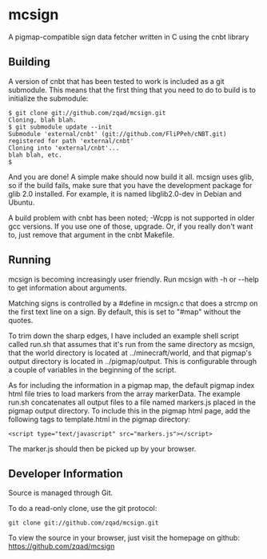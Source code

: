mcsign
======

A pigmap-compatible sign data fetcher written in C using the cnbt library

Building
--------

A version of cnbt that has been tested to work is included as a git submodule.
This means that the first thing that you need to do to build is to initialize
the submodule:

    $ git clone git://github.com/zqad/mcsign.git
    Cloning, blah blah.
    $ git submodule update --init
    Submodule 'external/cnbt' (git://github.com/FliPPeh/cNBT.git) registered for path 'external/cnbt'
    Cloning into 'external/cnbt'...
    blah blah, etc.
    $ 

And you are done! A simple make should now build it all. mcsign uses glib, so
if the build fails, make sure that you have the development package for glib 2.0
installed. For example, it is named libglib2.0-dev in Debian and Ubuntu.

A build problem with cnbt has been noted; -Wcpp is not supported in older gcc
versions. If you use one of those, upgrade. Or, if you really don't want to,
just remove that argument in the cnbt Makefile.

Running
-------

mcsign is becoming increasingly user friendly. Run mcsign with -h or --help to
get information about arguments.

Matching signs is controlled by a #define in mcsign.c that does a strcmp on the
first text line on a sign. By default, this is set to "#map" without the
quotes.

To trim down the sharp edges, I have included an example shell script called
run.sh that assumes that it's run from the same directory as mcsign, that the
world directory is located at ../minecraft/world, and that pigmap's output
directory is located in ../pigmap/output. This is configurable through a couple
of variables in the beginning of the script.

As for including the information in a pigmap map, the default pigmap index html
file tries to load markers from the array markerData. The example run.sh
concatenates all output files to a file named markers.js placed in the pigmap
output directory. To include this in the pigmap html page, add the following
tags to template.html in the pigmap directory:

    <script type="text/javascript" src="markers.js"></script>

The marker.js should then be picked up by your browser.

Developer Information
---------------------
Source is managed through Git.

To do a read-only clone, use the git protocol:

    git clone git://github.com/zqad/mcsign.git

To view the source in your browser, just visit the homepage on github:
<https://github.com/zqad/mcsign>
